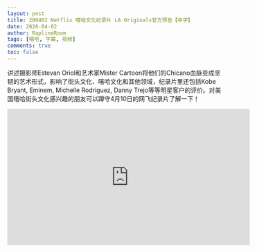```yaml
---
layout: post
title: 200402 Netflix 嘻哈文化纪录片 LA Originals官方预告【中字】
date: 2020-04-02
author: RaplineRoom
tags: [嘻哈, 字幕, 视频]
comments: true
toc: false
---
```


讲述摄影师Estevan Oriol和艺术家Mister Cartoon将他们的Chicano血脉变成坚韧的艺术形式，影响了街头文化、嘻哈文化和其他领域，纪录片里还包括Kobe Bryant, Eminem, Michelle Rodriguez, Danny Trejo等等明星客户的评价。对美国嘻哈街头文化感兴趣的朋友可以蹲守4月10日的网飞纪录片了解一下！

<div class="video-container"><iframe width="560" height="315" src="https://www.youtube.com/embed/ouYQUkL7Ttc" frameborder="0" allow="accelerometer; autoplay; encrypted-media; gyroscope; picture-in-picture" allowfullscreen></iframe></div>

